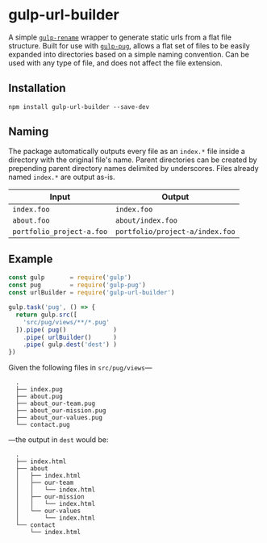 # gulp-url-builder

A simple [`gulp-rename`](https://github.com/hparra/gulp-rename) wrapper to generate static urls from a flat file structure. Built for use with [`gulp-pug`](https://github.com/gulp-community/gulp-pug), allows a flat set of files to be easily expanded into directories based on a simple naming convention. Can be used with any type of file, and does not affect the file extension.

## Installation

`npm install gulp-url-builder --save-dev`

## Naming

The package automatically outputs every file as an `index.*` file inside a directory with the original file's name. Parent directories can be created by prepending parent directory names delimited by underscores. Files already named `index.*` are output as-is.

| Input | Output |
| --- | --- |
| `index.foo` | `index.foo` |
| `about.foo` | `about/index.foo` |
| `portfolio_project-a.foo` | `portfolio/project-a/index.foo` |

## Example

```javascript
const gulp       = require('gulp')
const pug        = require('gulp-pug')
const urlBuilder = require('gulp-url-builder')

gulp.task('pug', () => {
  return gulp.src([
    'src/pug/views/**/*.pug'
  ]).pipe( pug()             )
    .pipe( urlBuilder()      )
    .pipe( gulp.dest('dest') )
})
```

Given the following files in `src/pug/views`—

```
  .
  ├── index.pug
  ├── about.pug
  ├── about_our-team.pug
  ├── about_our-mission.pug
  ├── about_our-values.pug
  └── contact.pug
```

—the output in `dest` would be:

```
  .
  ├── index.html
  ├── about
  │   ├── index.html
  │   ├── our-team
  │   │   └── index.html
  │   ├── our-mission
  │   │   └── index.html
  │   └── our-values
  │       └── index.html
  └── contact
      └── index.html
```
